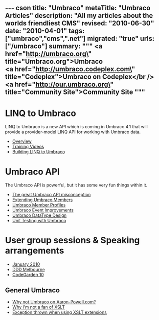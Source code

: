 --- cson
title: "Umbraco"
metaTitle: "Umbraco Articles"
description: "All my articles about the worlds friendliest CMS"
revised: "2010-06-30"
date: "2010-04-01"
tags: ["umbraco","cms",".net"]
migrated: "true"
urls: ["/umbraco"]
summary: """
<a href=\"http://umbraco.org\" title=\"Umbraco.org\">Umbraco</a><br />
<a href=\"http://umbraco.codeplex.com\" title=\"Codeplex\">Umbraco on Codeplex</a></br />
<a href=\"http://our.umbraco.org\" title=\"Community Site\">Community Site</a>
"""
---
# LINQ to Umbraco

LINQ to Umbraco is a new API which is coming in Umbraco 4.1 that will provide a provider-model LINQ API for working with Umbraco data.

* [Overview][1]
* [Training Videos][2]
* [Building LINQ to Umbraco][3]

# Umbraco API

The Umbraco API is powerful, but it has some very fun things within it.

 * [The great Umbraco API misconception][4]
 * [Extending Umbraco Members][5]
 * [Umbraco Member Profiles][6]
 * [Umbraco Event Improvements][7]
 * [Umbraco DataType Design][8]
 * [Unit Testing with Umbraco][12]

# User group sessions & Speaking arrangements

 * [January 2010][9]
 * [DDD Melbourne][10]
 * [CodeGarden 10][11]

## General Umbraco ##

 * [Why not Umbraco on Aaron-Powell.com?][13]
 * [Why I'm not a fan of XSLT][14]
 * [Exception thrown when using XSLT extensions][15]


  [1]: /linq-to-umbraco-overview
  [2]: /training-videos
  [3]: /building-linq-to-umbraco
  [4]: /the-great-umbraco-api-misconception
  [5]: /extending-umbraco-members
  [6]: /umbraco-members-profiles
  [7]: /umbraco-event-improvments
  [8]: /umbraco-data-type-design
  [9]: /umbraco-auspac-january-2010
  [10]: /dddmelbourne-umbraco
  [11]: /codegarden-10
  [12]: /unit-testing-with-umbraco
  [13]: /why-no-umbraco
  [14]: /why-im-not-a-fan-of-xslt
  [15]: /Exception-thrown-when-using-XSLT-extensions